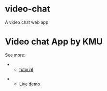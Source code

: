 # video-chat
A video chat web app
<h1>Video chat App by KMU</h1>

See more:
- * [tutorial](https://www.scaledrone.com/blog/posts/webrtc-tutorial-simple-video-chat)
+ * [Live demo](https://mohamedusaied.github.io/video-chat/video.html)

